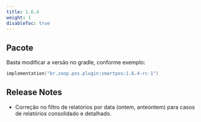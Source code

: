 ```yaml
---
title: 1.6.4
weight: 1
disableToc: true
---
```


## Pacote
Basta modificar a versão no gradle, conforme exemplo:

```Kotlin
implementation("br.zoop.pos.plugin:smartpos:1.6.4-rc-1")
```

## Release Notes
- Correção no filtro de relatórios por data (ontem, anteontem) para casos de relatórios consolidado e detalhado. 

